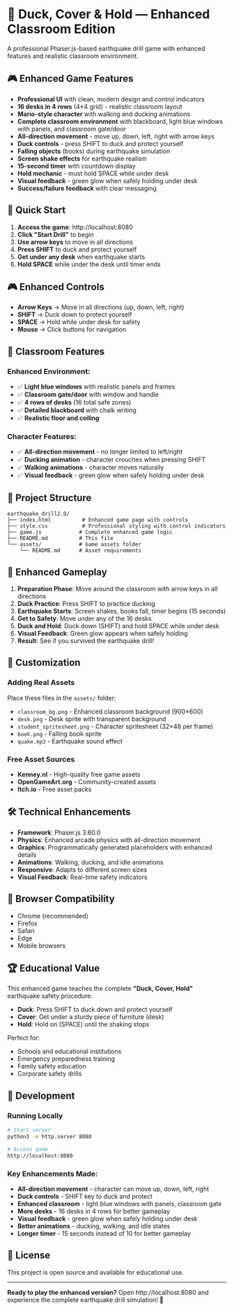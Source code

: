 # 🏫 Duck, Cover & Hold — Enhanced Classroom Edition

A professional Phaser.js-based earthquake drill game with enhanced features and realistic classroom environment.

## 🎮 Enhanced Game Features

- **Professional UI** with clean, modern design and control indicators
- **16 desks in 4 rows** (4×4 grid) - realistic classroom layout
- **Mario-style character** with walking and ducking animations
- **Complete classroom environment** with blackboard, light blue windows with panels, and classroom gate/door
- **All-direction movement** - move up, down, left, right with arrow keys
- **Duck controls** - press SHIFT to duck and protect yourself
- **Falling objects** (books) during earthquake simulation
- **Screen shake effects** for earthquake realism
- **15-second timer** with countdown display
- **Hold mechanic** - must hold SPACE while under desk
- **Visual feedback** - green glow when safely holding under desk
- **Success/failure feedback** with clear messaging

## 🚀 Quick Start

1. **Access the game**: http://localhost:8080
2. **Click "Start Drill"** to begin
3. **Use arrow keys** to move in all directions
4. **Press SHIFT** to duck and protect yourself
5. **Get under any desk** when earthquake starts
6. **Hold SPACE** while under the desk until timer ends

## 🎮 Enhanced Controls

- **Arrow Keys** → Move in all directions (up, down, left, right)
- **SHIFT** → Duck down to protect yourself
- **SPACE** → Hold while under desk for safety
- **Mouse** → Click buttons for navigation

## 🏫 Classroom Features

### Enhanced Environment:
- ✅ **Light blue windows** with realistic panels and frames
- ✅ **Classroom gate/door** with window and handle
- ✅ **4 rows of desks** (16 total safe zones)
- ✅ **Detailed blackboard** with chalk writing
- ✅ **Realistic floor and ceiling**

### Character Features:
- ✅ **All-direction movement** - no longer limited to left/right
- ✅ **Ducking animation** - character crouches when pressing SHIFT
- ✅ **Walking animations** - character moves naturally
- ✅ **Visual feedback** - green glow when safely holding under desk

## 📁 Project Structure

```
earthquake_drill2.O/
├── index.html          # Enhanced game page with controls
├── style.css           # Professional styling with control indicators
├── game.js            # Complete enhanced game logic
├── README.md          # This file
└── assets/            # Game assets folder
    └── README.md      # Asset requirements
```

## 🎯 Enhanced Gameplay

1. **Preparation Phase**: Move around the classroom with arrow keys in all directions
2. **Duck Practice**: Press SHIFT to practice ducking
3. **Earthquake Starts**: Screen shakes, books fall, timer begins (15 seconds)
4. **Get to Safety**: Move under any of the 16 desks
5. **Duck and Hold**: Duck down (SHIFT) and hold SPACE while under desk
6. **Visual Feedback**: Green glow appears when safely holding
7. **Result**: See if you survived the earthquake drill!

## 🎨 Customization

### Adding Real Assets
Place these files in the `assets/` folder:
- `classroom_bg.png` - Enhanced classroom background (900×600)
- `desk.png` - Desk sprite with transparent background
- `student_spritesheet.png` - Character spritesheet (32×48 per frame)
- `book.png` - Falling book sprite
- `quake.mp3` - Earthquake sound effect

### Free Asset Sources
- **Kenney.nl** - High-quality free game assets
- **OpenGameArt.org** - Community-created assets
- **Itch.io** - Free asset packs

## 🛠️ Technical Enhancements

- **Framework**: Phaser.js 3.60.0
- **Physics**: Enhanced arcade physics with all-direction movement
- **Graphics**: Programmatically generated placeholders with enhanced details
- **Animations**: Walking, ducking, and idle animations
- **Responsive**: Adapts to different screen sizes
- **Visual Feedback**: Real-time safety indicators

## 📱 Browser Compatibility

- Chrome (recommended)
- Firefox
- Safari
- Edge
- Mobile browsers

## 🏆 Educational Value

This enhanced game teaches the complete **"Duck, Cover, Hold"** earthquake safety procedure:
- **Duck**: Press SHIFT to duck down and protect yourself
- **Cover**: Get under a sturdy piece of furniture (desk)
- **Hold**: Hold on (SPACE) until the shaking stops

Perfect for:
- Schools and educational institutions
- Emergency preparedness training
- Family safety education
- Corporate safety drills

## 🔧 Development

### Running Locally
```bash
# Start server
python3 -m http.server 8080

# Access game
http://localhost:8080
```

### Key Enhancements Made:
- **All-direction movement** - character can move up, down, left, right
- **Duck controls** - SHIFT key to duck and protect
- **Enhanced classroom** - light blue windows with panels, classroom gate
- **More desks** - 16 desks in 4 rows for better gameplay
- **Visual feedback** - green glow when safely holding under desk
- **Better animations** - ducking, walking, and idle states
- **Longer timer** - 15 seconds instead of 10 for better gameplay

## 📄 License

This project is open source and available for educational use.

---

**Ready to play the enhanced version?** Open http://localhost:8080 and experience the complete earthquake drill simulation! 🚀
